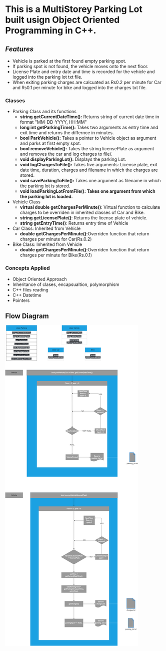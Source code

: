 <h1>This is a MultiStorey Parking Lot built usign Object Oriented Programming in C++.</h1>

<h2><em>Features</em></h2>
<ul>
    <li>Vehicle is parked at the first found empty parking spot.</li>
    <li>If parking spot is not found, the vehicle moves onto the next floor.</li>
    <li>License Plate and entry date and time is recorded for the vehicle and logged into the parking lot txt file.</li>
    <li>When exiting parking charges are calcuated as Rs0.2 per minute for Car and Rs0.1 per minute for bike and logged into the charges txt file.</li>
</ul>

<h3>Classes</h3>
<ul>
    <li>
        Parking Class and its functions
        <ul>
            <li><strong>string getCurrentDateTime():</strong> Returns string of current date time in format "MM-DD-YYYY, HH:MM"</li>
            <li><strong>long int getParkingTime():</strong> Takes two arguments as entry time and exit time and returns the differnce in minutes.</li>
            <li><strong>bool ParkVehicle():</strong> Takes a pointer to Vehicle object as argument and parks at first empty spot.</li>
            <li><strong>bool removeVehicle():</strong> Takes the string licensePlate as argument and removes the car and log charges to file/.</li>           
            <li><strong>void displayParkingLot():</strong> Displays the parking Lot.</li>
            <li><strong>void logChargesToFile():</strong> Takes five arguments: License plate, exit date time, duration, charges and filename in which the charges are stored.</li>
            <li><strong>void saveParkingToFile():</strong> Takes one argument as filename in which the parking lot is stored.</li>
            <li><strong>void loadParkingLotFromFile(): Takes one argument from which the parking lot is loaded.</strong></li>
        </ul>
    </li>
    <li>
        Vehicle Class
        <ul>
            <li><strong>virtual double getChargesPerMinute()</strong>: Virtual function to calculate charges to be overriden in inherited classes of Car and Bike.</li>
            <li><strong>string getLicensePlate()</strong>: Returns the license plate of vehicle.</li>
            <li><strong>string getEntryTime()</strong>: Returns entry time of Vehicle</li>
        </ul>
    </li>
    <li>
        Car Class: Inherited from Vehicle
        <ul>
            <li><strong>double getChargesPerMinute():</strong>Overriden function that return charges per minute for Car(Rs.0.2)</li>
        </ul>
    </li>
    <li>
        Bike Class: Inherited from Vehicle
        <ul>
            <li><strong>double getChargesPerMinute():</strong>Overriden function that return charges per minute for Bike(Rs.0.1)</li>
        </ul>
    </li>
</ul>

<h3>Concepts Applied</h3>
    <ul>
        <li>Object Oriented Approach</li>
        <li>Inheritance of clases, encapsualtion, polymorphism</li>
        <li>C++ files reading</li>
        <li>C++ Datetime</li>
        <li>Pointers</li>
    </ul>

<h2>Flow Diagram</h2>

![flowDiagram](FlowDiagram.png)
